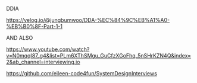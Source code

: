 DDIA

https://velog.io/@jungbumwoo/DDA-%EC%84%9C%EB%A1%A0-%EB%B0%8F-Part-1-1

AND ALSO 

https://www.youtube.com/watch?v=N0mqqI87_g4&list=PLm6XThSMgu_GuCfzXGoFhq_5nSHrKZN4Q&index=2&ab_channel=interviewing.io


https://github.com/eileen-code4fun/SystemDesignInterviews
